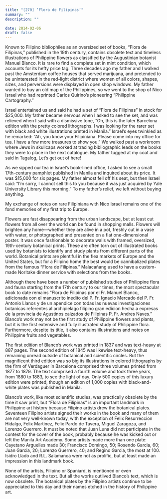 ```yaml
---
title: "[270] ‘Flora de Filipinas’"
summary: ""
description: ""

date: 2014-02-06
draft: false
---
```


Known to Filipino bibliophiles as an oversized set of books, “Flora de Filipinas,” published in the 19th century, contains obsolete text and timeless illustrations of Philippine flowers as classified by the Augustinian botanist Manuel Blanco. It is rare to find a complete set in mint condition, which accounts for its hefty price tag. Three decades ago my father and I walked past the Amsterdam coffee houses that served marijuana, and pretended to be uninterested in the red-light district where women of all colors, shapes, sizes, and perversions were displayed in open shop windows. My father wanted to buy an old map of the Philippines, so we went to the shop of Nico Israel who had reprinted Carlos Quirino’s pioneering “Philippine Cartography.”

Israel entertained us and said he had a set of “Flora de Filipinas” in stock for $25,000. My father became nervous when I asked to see the set, and was relieved when I said with a dismissive tone, “Oh, this is the later Barcelona edition with the pretty colored lithographs. I was looking for the rarer set with black and white illustrations printed in Manila.” Israel’s eyes twinkled as he remarked: “Ah, you know your Filipiniana. Please come into my office for tea. I have a few more treasures to show you.” We walked past a workroom where Jews in skullcaps worked at tracing bibliographic leads on the books they were to place in the next catalogue. My father tugged at my coat and said in Tagalog, Let’s get out of here!

As we sipped our tea in Israel’s book-lined office, I asked to see a small 17th-century pamphlet published in Manila and inquired about its price. It was $15,000 for six pages. My father almost fell off his seat, but then Israel said: “I’m sorry, I cannot sell this to you because it was just acquired by Yale University Library this morning.” To my father’s relief, we left without buying anything.

My exchange of notes on rare Filipiniana with Nico Israel remains one of the fond memories of my first trip to Europe.

Flowers are fast disappearing from the urban landscape, but at least cut flowers from all over the world can be found in shopping malls. Flowers will brighten any home—whether they are alive in a pot, freshly cut in a vase with water, or photographed and presented on a flat one-dimensional poster. It was once fashionable to decorate walls with framed, oversized, 19th-century botanical prints. These are often torn out of illustrated books used by botanists to identify and study plants from different parts of the world. Botanical prints are plentiful in the flea markets of Europe and the United States, but for a Filipino home the best would be cannibalized plates from the famous “Flora de Filipinas.” Malacañang used to have a custom-made Noritake dinner service with selections from the books.

Although there have been a number of published studies of Philippine flora and fauna starting from the 17th century to our times, the most spectacular book to date remains “Flora de Filipinas por el Fr. Manuel Blanco, adicionada con el manuscrito inedito del P. Fr. Ignacio Mercado del P. Fr. Antonio Llanos y de un apendice con todas las nuevas investigaciones botanicas referentes al archipielago filipino gran edicion hecha a expresas de la provincia de Agustinos calzados de Filipinas P. Fr. Andres Naves.” Blanco’s work may not be the first study of Philippine flowers and plants, but it is the first extensive and fully illustrated study of Philippine flora. Furthermore, despite its title, it also contains illustrations and notes on Philippine fruits and vegetables.

The first edition of Blanco’s work was printed in 1837 and was text-heavy at 887 pages. The second edition of 1845 was likewise text-heavy, thus remaining unread outside of botanical and scientific circles. But the magnificent third edition was so big its illustrations in colored lithographs by the firm of Verdaguer in Barcelona comprised three volumes printed from 1877 to 1879. The text comprised a fourth volume and took three years, from 1880 to 1883, to see the light of day. Only 500 copies of this luxury edition were printed, though an edition of 1,000 copies with black-and-white plates was published in Manila.

Blanco’s work, like most scientific studies, was practically obsolete by the time it saw print, but “Flora de Filipinas” is an important landmark in Philippine art history because Filipino artists drew the botanical plates. Seventeen Filipino artists signed their works in the book and many of them are not very well-known today, with the exception of Felix Resurreccion Hidalgo, Felix Martinez, Felix Pardo de Tavera, Miguel Zaragoza, and Lorenzo Guerrero. It must be noted that Juan Luna did not participate in the contest for the cover of the book, probably because he was kicked out or left the Manila Art Academy. Some artists made more than one plate: Cayetano Arguelles made 30; Francisco Domingo, 50; Rosendo Garcia, 60; Juan Garcia, 20; Lorenzo Guerrero, 40; and Regino Garcia, the most at 100. Isidro Llado and R.L. Salamanca were not as prolific, but at least made an impression in this landmark book.

None of the artists, Filipino or Spaniard, is mentioned or even acknowledged in the text. But all the works outlived Blanco’s text, which is now obsolete. The botanical plates by the Filipino artists continue to be appreciated to this day and their names etched in the history of Philippine art.
